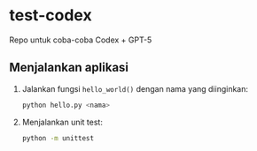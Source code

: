 # test-codex
Repo untuk coba-coba Codex + GPT-5

## Menjalankan aplikasi

1. Jalankan fungsi `hello_world()` dengan nama yang diinginkan:

   ```bash
   python hello.py <nama>
   ```

2. Menjalankan unit test:

   ```bash
   python -m unittest
   ```
